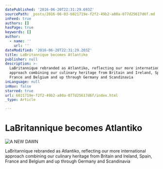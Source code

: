 ```yaml
---
datePublished: '2016-06-20T22:31:29.693Z'
sourcePath: _posts/2016-06-03-6021719e-f2f2-49b2-a80a-077d25617d6f.md
inFeed: true
authors: []
hasPage: true
keywords: []
author:
  - name: ''
    url: ''
dateModified: '2016-06-20T22:31:29.203Z'
title: LaBritannique becomes Atlantiko
publisher: null
description: >-
  LaBritannique rebranded as Atlantiko, reflecting our more international
  approach combining our culinary heritage from Britain and Ireland, Spain,
  France and Belgium and up through Germany and Scandinavia
inLanguage: null
inNav: false
starred: true
url: 6021719e-f2f2-49b2-a80a-077d25617d6f/index.html
_type: Article

---
```

# LaBritannique becomes Atlantiko
![A NEW DAWN](https://the-grid-user-content.s3-us-west-2.amazonaws.com/cf0c2390-6a8c-4f3e-b1c3-15e2697e58b7.jpg)

LaBritannique rebranded as Atlantiko, reflecting our more international approach combining our culinary heritage from Britain and Ireland, Spain, France and Belgium and up through Germany and Scandinavia